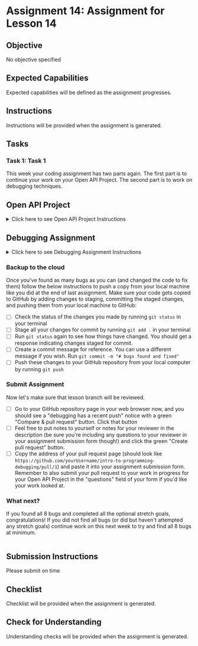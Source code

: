 # Assignment 14: Assignment for Lesson 14

## Objective

No objective specified

## Expected Capabilities

Expected capabilities will be defined as the assignment progresses.

## Instructions

Instructions will be provided when the assignment is generated.

## Tasks

### Task 1: Task 1

This week your coding assignment has two parts again.  The first part is to continue your work on your Open API Project.  The second part is to work on debugging techniques.

## Open API Project
<details>
<summary>Click here to see Open API Project Instructions</summary>
<br>
This week, focus on accomplishing the following:

 - [ ] Start digging deeper on how you want to display content for either or both of the data points for your site. 
 - [ ] Start getting some basic styling built
 - [ ] Build your second fetch for your second data point (or adjust your code so clicking your navigation link for your second data point will change/update your fetch accordingly.

**_By the end of this assignment, you should have made additional progress on your Open API Project.  Since you have another assignment due this week, please submit your most recent pull request link in the "questions" field of your assignment submission form if you'd like your reviewer to check your work in progress._**
</details>

## Debugging Assignment
<details>
<summary>Click here to see Debugging Assignment Instructions</summary>
<br>

### Overview

The purpose of this assignment is to get you comfortable with reading already written code you're unfamiliar with, and let you practice debugging skills.  There are lots of helpful tools in programming that help alert you to something being "not right" in your code.  Before you start working through the Task List below, familiarize yourself with the code.  Try and walk through the code and add comments to help yourself understand what the code is doing currently.  You may even find and fix some bugs by looking through it first!  Then read through the Task List below and use developer tools to find and fix the bugs.  You may find it helpful to do your Mindset Assignment on debugging before starting this assignment.  Find and fix as many bugs as you can this week, and submit your work no matter how far you get with this assignment.  You'll have next week as well to continue working on finding and fixing the bugs/app.

### Getting Started

 - [ ] Fork [this GitHub repository](https://github.com/Code-the-Dream-School/intro-to-programming-debugging) to make a copy of it to your GitHub account.  You can do this by clicking the "Fork" button in the top right.
   - [ ] This opens a new page where you can retitle your copy of this repository to `yourname-debugging`
 - [ ] Once you've completed forking the repository, be sure you're looking at your copy (you should see your GitHub username in the top left, not Code-the-Dream-School). 
   - [ ] Click the green "Code" button, select "SSH" as the Local Clone type (not HTTPS or GitHub CLI), click the copy button (two overlapping squares icon) to copy your repository address. 
   - [ ] Your copied link should look like `git@github.com:yourUsernameHere/yourname-debugging.git` (EXAMPLE: a student named Maria Santiago would have this link `git@github.com:mariaDev/maria-santiago-debugging.git`)
   - [ ] Clone this repository so that the code is available on your local machine.
   **BE SURE YOU ARE NOT INSIDE YOUR LOCAL FOLDER FOR YOUR PORTFOLIO PROJECT WHEN YOU CLONE THIS REPOSITORY!**

### Get organized and review the code
 - [ ] Before you change any code, make a new branch to make your changes on by using the command `git checkout -b debugging`
 - [ ] Look at the code in index.html and index.js and add any comments to help you identify what sections of code are doing what.
 - [ ] Play with/practice with the game to see how it's behaving and take note of how you would expect it to behave.

### Task List:

The goal of this assignment is not to create a working application, but to practice debugging JavaScript using the browser developer tools. You should focus less on getting all the "right" answers and more on the process of troubleshooting each issue.

There are **at least 8 bugs** in this assignment, do your best to track down and fix as many as you can.

Below is a list of requirements explaining what the application should do:

- [ ] No errors in the browser console

> _**Note:** keep the console open as you play the game so that you can see the randomly generated "target number"_

- [ ] At the start, the "reset" button and all of the "messages" should be hidden

- [ ] You should be able to type a number into the input field and click "Submit Guess" to submit the form

- [ ] When the form is submitted, you should see the following:

  - [ ] A message displaying the number that was entered
  - [ ] A message displaying how many tries you have left (starts at 5 and decrements by 1)
  - [ ] A message describing the guess (too low, too high, etc.)
  - [ ] A "reset" button that restarts the game

- [ ] If the guessed number is BELOW the target, the message should say "too low"

- [ ] If the guessed number is ABOVE the target, the message should say "too high"

- [ ] If the guessed number is the SAME as the target, then:
  - [ ] The input field and "Submit Guess" button should be disabled
  - [ ] The message should say "guessed correctly"

- [ ] If the guessed number is not the same AND all 5 tries have been used, then:
  - [ ] The input field and "Submit Guess" button should be disabled
  - [ ] The message should say "0 guesses remaining"

- [ ] When you click the "reset" button, the form should return to its initial state (not disabled)

### Stretch Goals:

These items are not necessarily bugs in the code, but rather, missing features that should exist to prevent unexpected behavior.

(Optional) Complete the following:

- [ ] You should not be able to submit a guessed number lower than 1

- [ ] You should not be able to submit a guessed number higher than 99

- [ ] If there is only one guess left, it should say "guess" (singular) instead of "guesses" (plural)
</details>

### Backup to the cloud
Once you've found as many bugs as you can (and changed the code to fix them) follow the below instructions to push a copy from your local machine like you did at the end of last assignment. Make sure your code gets copied to GitHub by adding changes to staging, committing the staged changes, and pushing them from your local machine to GitHub:

 - [ ] Check the status of the changes you made by running `git status` in your terminal
 - [ ] Stage all your changes for commit by running `git add .` in your terminal
 - [ ] Run `git status` again to see how things have changed. You should get a response indicating changes staged for commit.
 - [ ] Create a commit message for reference. You can use a different message if you wish. Run `git commit -m "# bugs found and fixed"`
 - [ ] Push these changes to your GitHub repository from your local computer by running `git push`

### Submit Assignment
Now let's make sure that lesson branch will be reviewed.

 - [ ] Go to your GitHub repository page in your web browser now, and you should see a "debugging has a recent push" notice with a green "Compare & pull request" button. Click that button
 - [ ] Feel free to put notes to yourself or notes for your reviewer in the description (be sure you're including any questions to your reviewer in your assignment submission form though!) and click the green "Create pull request" button.
 - [ ] Copy the address of your pull request page (should look like `https://github.com/yourUsername/intro-to-programming-debugging/pull/1`) and paste it into your assignment submission form. Remember to also submit your pull request to your work in progress for your Open API Project in the "questions" field of your form if you'd like your work looked at.

### What next?
If you found all 8 bugs and completed all the optional stretch goals, congratulations!
If you did not find all bugs (or did but haven't attempted any stretch goals) continue work on this next week to try and find all 8 bugs at minimum.

```

```

## Submission Instructions

Please submit on time

## Checklist

Checklist will be provided when the assignment is generated.

## Check for Understanding

Understanding checks will be provided when the assignment is generated.